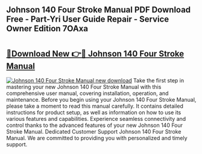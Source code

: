 ## Johnson 140 Four Stroke Manual PDF Download Free - Part-Yri User Guide Repair - Service Owner Edition 7OAxa

# <h2><a href="http://bc78330.oget.top/?id=Johnson+140+Four+Stroke+Manual">🔗Download New 👉🔴 Johnson 140 Four Stroke Manual</a></h2>

[![Johnson 140 Four Stroke Manual new download](https://i.imgur.com/5g1atiW.png)](http://bc78330.oget.top/?id=Johnson+140+Four+Stroke+Manual)
Take the first step in mastering your new Johnson 140 Four Stroke Manual with this comprehensive user manual, covering installation, operation, and maintenance. Before you begin using your Johnson 140 Four Stroke Manual, please take a moment to read this manual carefully. It contains detailed instructions for product setup, as well as information on how to use its various features and capabilities. Experience seamless connectivity and control thanks to the advanced features of your new Johnson 140 Four Stroke Manual. Dedicated Customer Support Johnson 140 Four Stroke Manual. We are committed to providing you with personalized and timely support.
